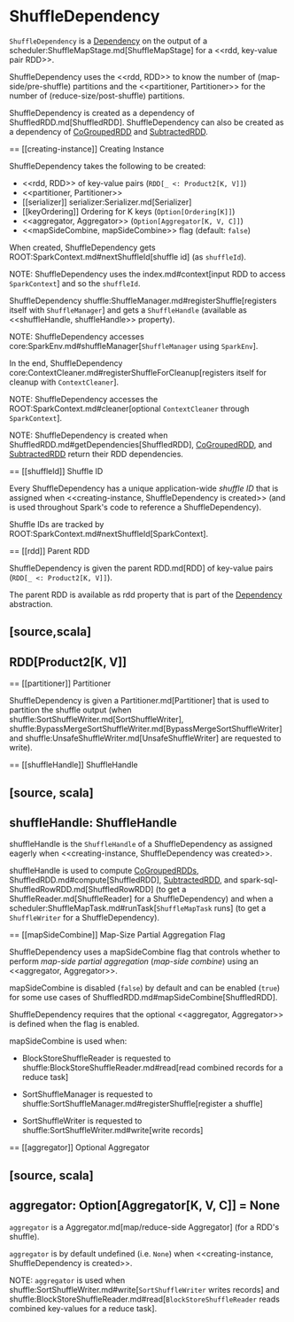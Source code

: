 # ShuffleDependency

`ShuffleDependency` is a [Dependency](Dependency.md) on the output of a scheduler:ShuffleMapStage.md[ShuffleMapStage] for a <<rdd, key-value pair RDD>>.

ShuffleDependency uses the <<rdd, RDD>> to know the number of (map-side/pre-shuffle) partitions and the <<partitioner, Partitioner>> for the number of (reduce-size/post-shuffle) partitions.

ShuffleDependency is created as a dependency of ShuffledRDD.md[ShuffledRDD]. ShuffleDependency can also be created as a dependency of [CoGroupedRDD](CoGroupedRDD.md) and [SubtractedRDD](SubtractedRDD.md).

== [[creating-instance]] Creating Instance

ShuffleDependency takes the following to be created:

* <<rdd, RDD>> of key-value pairs (`RDD[_ <: Product2[K, V]]`)
* <<partitioner, Partitioner>>
* [[serializer]] serializer:Serializer.md[Serializer]
* [[keyOrdering]] Ordering for K keys (`Option[Ordering[K]]`)
* <<aggregator, Aggregator>> (`Option[Aggregator[K, V, C]]`)
* <<mapSideCombine, mapSideCombine>> flag (default: `false`)

When created, ShuffleDependency gets ROOT:SparkContext.md#nextShuffleId[shuffle id] (as `shuffleId`).

NOTE: ShuffleDependency uses the index.md#context[input RDD to access `SparkContext`] and so the `shuffleId`.

ShuffleDependency shuffle:ShuffleManager.md#registerShuffle[registers itself with `ShuffleManager`] and gets a `ShuffleHandle` (available as <<shuffleHandle, shuffleHandle>> property).

NOTE: ShuffleDependency accesses core:SparkEnv.md#shuffleManager[`ShuffleManager` using `SparkEnv`].

In the end, ShuffleDependency core:ContextCleaner.md#registerShuffleForCleanup[registers itself for cleanup with `ContextCleaner`].

NOTE: ShuffleDependency accesses the ROOT:SparkContext.md#cleaner[optional `ContextCleaner` through `SparkContext`].

NOTE: ShuffleDependency is created when ShuffledRDD.md#getDependencies[ShuffledRDD], [CoGroupedRDD](CoGroupedRDD.md#getDependencies), and [SubtractedRDD](SubtractedRDD.md#getDependencies) return their RDD dependencies.

== [[shuffleId]] Shuffle ID

Every ShuffleDependency has a unique application-wide *shuffle ID* that is assigned when <<creating-instance, ShuffleDependency is created>> (and is used throughout Spark's code to reference a ShuffleDependency).

Shuffle IDs are tracked by ROOT:SparkContext.md#nextShuffleId[SparkContext].

== [[rdd]] Parent RDD

ShuffleDependency is given the parent RDD.md[RDD] of key-value pairs (`RDD[_ <: Product2[K, V]]`).

The parent RDD is available as rdd property that is part of the [Dependency](Dependency.md#rdd) abstraction.

[source,scala]
----
 RDD[Product2[K, V]]
----

== [[partitioner]] Partitioner

ShuffleDependency is given a Partitioner.md[Partitioner] that is used to partition the shuffle output (when shuffle:SortShuffleWriter.md[SortShuffleWriter], shuffle:BypassMergeSortShuffleWriter.md[BypassMergeSortShuffleWriter] and shuffle:UnsafeShuffleWriter.md[UnsafeShuffleWriter] are requested to write).

== [[shuffleHandle]] ShuffleHandle

[source, scala]
----
shuffleHandle: ShuffleHandle
----

shuffleHandle is the `ShuffleHandle` of a ShuffleDependency as assigned eagerly when <<creating-instance, ShuffleDependency was created>>.

shuffleHandle is used to compute [CoGroupedRDDs](CoGroupedRDD.md#compute), ShuffledRDD.md#compute[ShuffledRDD], [SubtractedRDD](SubtractedRDD.md#compute), and spark-sql-ShuffledRowRDD.md[ShuffledRowRDD] (to get a ShuffleReader.md[ShuffleReader] for a ShuffleDependency) and when a scheduler:ShuffleMapTask.md#runTask[`ShuffleMapTask` runs] (to get a `ShuffleWriter` for a ShuffleDependency).

== [[mapSideCombine]] Map-Size Partial Aggregation Flag

ShuffleDependency uses a mapSideCombine flag that controls whether to perform *map-side partial aggregation* (_map-side combine_) using an <<aggregator, Aggregator>>.

mapSideCombine is disabled (`false`) by default and can be enabled (`true`) for some use cases of ShuffledRDD.md#mapSideCombine[ShuffledRDD].

ShuffleDependency requires that the optional <<aggregator, Aggregator>> is defined when the flag is enabled.

mapSideCombine is used when:

* BlockStoreShuffleReader is requested to shuffle:BlockStoreShuffleReader.md#read[read combined records for a reduce task]

* SortShuffleManager is requested to shuffle:SortShuffleManager.md#registerShuffle[register a shuffle]

* SortShuffleWriter is requested to shuffle:SortShuffleWriter.md#write[write records]

== [[aggregator]] Optional Aggregator

[source, scala]
----
aggregator: Option[Aggregator[K, V, C]] = None
----

`aggregator` is a Aggregator.md[map/reduce-side Aggregator] (for a RDD's shuffle).

`aggregator` is by default undefined (i.e. `None`) when <<creating-instance, ShuffleDependency is created>>.

NOTE: `aggregator` is used when shuffle:SortShuffleWriter.md#write[`SortShuffleWriter` writes records] and shuffle:BlockStoreShuffleReader.md#read[`BlockStoreShuffleReader` reads combined key-values for a reduce task].
